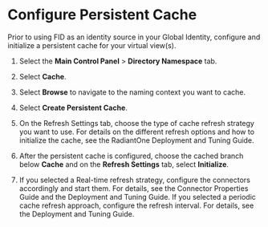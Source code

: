 # Configure Persistent Cache

Prior to using FID as an identity source in your Global Identity, configure and initialize a persistent cache for your virtual view(s).

1. Select the **Main Control Panel** > **Directory Namespace** tab.

2. Select **Cache**.

3. Select **Browse** to navigate to the naming context you want to cache.

4. Select **Create Persistent Cache**.

5. On the Refresh Settings tab, choose the type of cache refresh strategy you want to use. For details on the different refresh options and how to initialize the cache, see the RadiantOne Deployment and Tuning Guide.

6. After the persistent cache is configured, choose the cached branch below **Cache** and on the **Refresh Settings** tab, select **Initialize**.

7. If you selected a Real-time refresh strategy, configure the connectors accordingly and start them. For details, see the Connector Properties Guide and the Deployment and Tuning Guide. If you selected a periodic cache refresh approach, configure the refresh interval. For details, see the Deployment and Tuning Guide.
